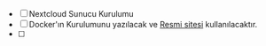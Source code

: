 - [ ]  Nextcloud Sunucu Kurulumu 
- [ ]  Docker'ın Kurulumunu yazılacak ve [Resmi sitesi](https://docs.docker.com/engine/install/ubuntu/) kullanılacaktır.
- [ ] 